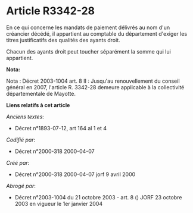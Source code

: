 # Article R3342-28

En ce qui concerne les mandats de paiement délivrés au nom d'un créancier décédé, il appartient au comptable du département
d'exiger les titres justificatifs des qualités des ayants droit.

Chacun des ayants droit peut toucher séparément la somme qui lui appartient.

**Nota:**

Nota : Décret 2003-1004 art. 8 II : Jusqu'au renouvellement du conseil général en 2007, l'article R. 3342-28 demeure
applicable à la collectivité départementale de Mayotte.

**Liens relatifs à cet article**

_Anciens textes_:

  - Décret n°1893-07-12, art 164 al 1 et 4

_Codifié par_:

  - Décret n°2000-318 2000-04-07

_Créé par_:

  - Décret n°2000-318 2000-04-07 jorf 9 avril 2000

_Abrogé par_:

  - Décret n°2003-1004 du 21 octobre 2003 - art. 8 () JORF 23 octobre 2003 en vigueur le 1er janvier 2004
